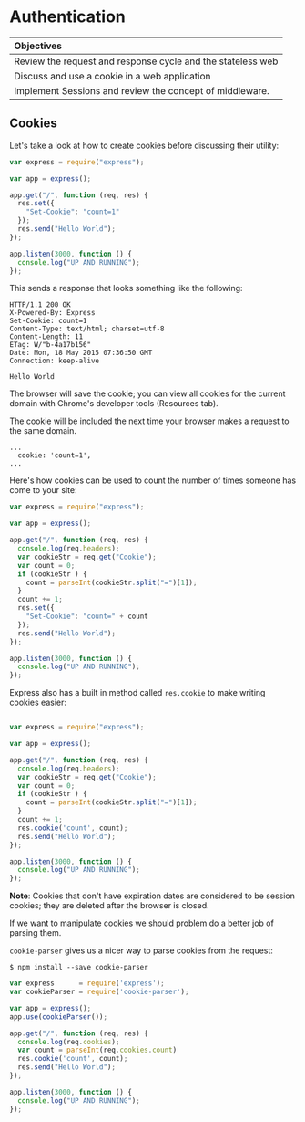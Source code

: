# Authentication

| Objectives |
| :---- |
| Review the request and response cycle and the stateless web |
| Discuss and use a cookie in a web application |
| Implement Sessions and review the concept of middleware. |

## Cookies

Let's take a look at how to create cookies before discussing their utility:

```js
var express = require("express");

var app = express();

app.get("/", function (req, res) {
  res.set({
    "Set-Cookie": "count=1"
  });
  res.send("Hello World");
});

app.listen(3000, function () {
  console.log("UP AND RUNNING");
});
```

This sends a response that looks something like the following:

```
HTTP/1.1 200 OK
X-Powered-By: Express
Set-Cookie: count=1
Content-Type: text/html; charset=utf-8
Content-Length: 11
ETag: W/"b-4a17b156"
Date: Mon, 18 May 2015 07:36:50 GMT
Connection: keep-alive

Hello World
```

The browser will save the cookie; you can view all cookies for the current domain with Chrome's developer tools (Resources tab).

The cookie will be included the next time your browser makes a request to the same domain.

```
...
  cookie: 'count=1',
...
```

Here's how cookies can be used to count the number of times someone has come to your site:

```js
var express = require("express");

var app = express();

app.get("/", function (req, res) {
  console.log(req.headers);
  var cookieStr = req.get("Cookie");
  var count = 0;
  if (cookieStr ) {
    count = parseInt(cookieStr.split("=")[1]);
  }
  count += 1;
  res.set({
    "Set-Cookie": "count=" + count
  });
  res.send("Hello World");
});

app.listen(3000, function () {
  console.log("UP AND RUNNING");
});


```

Express also has a built in method called `res.cookie` to make writing cookies easier:

```js

var express = require("express");

var app = express();

app.get("/", function (req, res) {
  console.log(req.headers);
  var cookieStr = req.get("Cookie");
  var count = 0;
  if (cookieStr ) {
    count = parseInt(cookieStr.split("=")[1]);
  }
  count += 1;
  res.cookie('count', count);
  res.send("Hello World");
});

app.listen(3000, function () {
  console.log("UP AND RUNNING");
});
```

**Note**: Cookies that don't have expiration dates are considered to be session cookies; they are deleted after the browser is closed.

If we want to manipulate cookies we should problem do a better job of parsing them.

`cookie-parser` gives us a nicer way to parse cookies from the request:

```
$ npm install --save cookie-parser

```

```js
var express      = require('express');
var cookieParser = require('cookie-parser');

var app = express();
app.use(cookieParser());

app.get("/", function (req, res) {
  console.log(req.cookies);
  var count = parseInt(req.cookies.count)
  res.cookie('count', count);
  res.send("Hello World");
});

app.listen(3000, function () {
  console.log("UP AND RUNNING");
});
```
